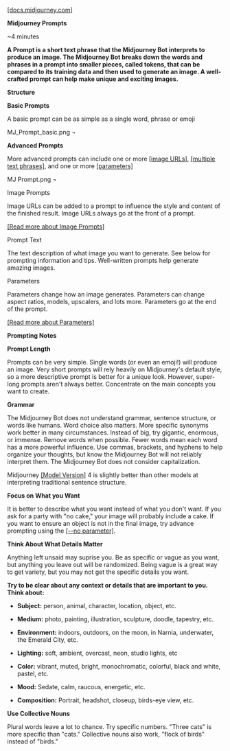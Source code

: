 [[docs.midjourney.com]](https://docs.midjourney.com/docs/prompts)

**Midjourney Prompts**

\~4 minutes

**A Prompt is a short text phrase that the Midjourney Bot interprets to
produce an image. The Midjourney Bot breaks down the words and phrases
in a prompt into smaller pieces, called tokens, that can be compared to
its training data and then used to generate an image. A well-crafted
prompt can help make unique and exciting images.**

**Structure**

**Basic Prompts**

A basic prompt can be as simple as a single word, phrase or emoji

MJ_Prompt_basic.png ¬

**Advanced Prompts**

More advanced prompts can include one or more [[image
URLs]](https://docs.midjourney.com/image-prompts),
[[multiple text
phrases]](https://docs.midjourney.com/multi-prompts), and
one or more
[[parameters]](https://docs.midjourney.com/parameter-list)

MJ Prompt.png ¬

Image Prompts

Image URLs can be added to a prompt to influence the style and content
of the finished result. Image URLs always go at the front of a prompt.

[[Read more about Image
Prompts]](https://docs.midjourney.com/image-prompts)

Prompt Text

The text description of what image you want to generate. See below for
prompting information and tips. Well-written prompts help generate
amazing images.

Parameters

Parameters change how an image generates. Parameters can change aspect
ratios, models, upscalers, and lots more. Parameters go at the end of
the prompt.

[[Read more about Parameters]](https://docs.midjourney.com/parameter-list)

**Prompting Notes**

**Prompt Length**

Prompts can be very simple. Single words (or even an emoji!) will
produce an image. Very short prompts will rely heavily on Midjourney's
default style, so a more descriptive prompt is better for a unique look.
However, super-long prompts aren't always better. Concentrate on the
main concepts you want to create.

**Grammar**

The Midjourney Bot does not understand grammar, sentence structure, or
words like humans. Word choice also matters. More specific synonyms work
better in many circumstances. Instead of big, try gigantic, enormous, or
immense. Remove words when possible. Fewer words mean each word has a
more powerful influence. Use commas, brackets, and hyphens to help
organize your thoughts, but know the Midjourney Bot will not reliably
interpret them. The Midjourney Bot does not consider capitalization.

Midjourney [[Model
Version]](https://docs.midjourney.com/models) 4 is slightly
better than other models at interpreting traditional sentence structure.

**Focus on What you Want**

It is better to describe what you want instead of what you don't want.
If you ask for a party with "no cake," your image will probably include
a cake. If you want to ensure an object is not in the final image, try
advance prompting using the [[\--no
parameter]](https://docs.midjourney.com/multi-prompts).

**Think About What Details Matter**

Anything left unsaid may suprise you. Be as specific or vague as you
want, but anything you leave out will be randomized. Being vague is a
great way to get variety, but you may not get the specific details you
want.

**Try to be clear about any context or details that are important to
you. Think about:**

-   **Subject:** person, animal, character, location, object, etc.

-   **Medium:** photo, painting, illustration, sculpture, doodle,
    tapestry, etc.

-   **Environment:** indoors, outdoors, on the moon, in Narnia,
    underwater, the Emerald City, etc.

-   **Lighting:** soft, ambient, overcast, neon, studio lights, etc

-   **Color:** vibrant, muted, bright, monochromatic, colorful, black
    and white, pastel, etc.

-   **Mood:** Sedate, calm, raucous, energetic, etc.

-   **Composition:** Portrait, headshot, closeup, birds-eye view, etc.

**Use Collective Nouns**

Plural words leave a lot to chance. Try specific numbers. \"Three cats\"
is more specific than \"cats.\" Collective nouns also work, "flock of
birds" instead of \"birds."
